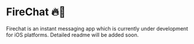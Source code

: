 # FireChat 🔥💬
Firechat is an instant messaging app which is currently under development for iOS platforms. Detailed readme will be added soon.

